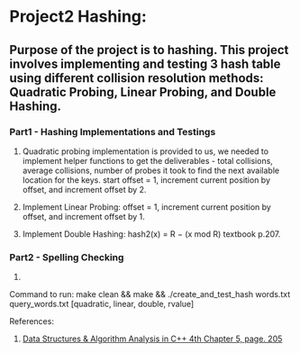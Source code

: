# Project2 Hashing:
## Purpose of the project is to hashing. This project involves implementing and testing 3 hash table using different collision resolution methods: Quadratic Probing, Linear Probing, and Double Hashing.

### Part1 - Hashing Implementations and Testings
1. Quadratic probing implementation is provided to us, we needed to implement helper functions to get the deliverables - total collisions, average collisions, number of probes it took to find the next available location for the keys.
start offset = 1, increment current position by offset, and increment offset by 2. 

2. Implement Linear Probing: offset = 1, increment current position by offset, and increment offset by 1. 

3. Implement Double Hashing: hash2(x) = R − (x mod R) textbook p.207.


### Part2 - Spelling Checking
1. 



Command to run:
make clean && make && ./create_and_test_hash words.txt query_words.txt [quadratic, linear, double, rvalue]

References:
1. [Data Structures & Algorithm Analysis in C++ 4th Chapter 5, page. 205](https://www.uoitc.edu.iq/images/documents/informatics-institute/Competitive_exam/DataStructures.pdf)
